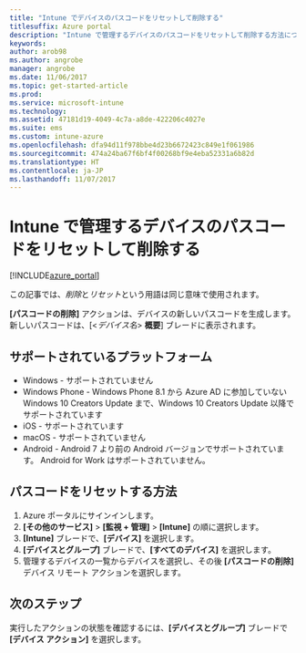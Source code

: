 ```yaml
---
title: "Intune でデバイスのパスコードをリセットして削除する"
titlesuffix: Azure portal
description: "Intune で管理するデバイスのパスコードをリセットして削除する方法について説明します。"
keywords: 
author: arob98
ms.author: angrobe
manager: angrobe
ms.date: 11/06/2017
ms.topic: get-started-article
ms.prod: 
ms.service: microsoft-intune
ms.technology: 
ms.assetid: 47181d19-4049-4c7a-a8de-422206c4027e
ms.suite: ems
ms.custom: intune-azure
ms.openlocfilehash: dfa94d11f978bbe4d23b6672423c849e1f061986
ms.sourcegitcommit: 474a24ba67f6bf4f00268bf9e4eba52331a6b82d
ms.translationtype: HT
ms.contentlocale: ja-JP
ms.lasthandoff: 11/07/2017
---
```

# <a name="reset-and-remove-the-passcode-on-intune-managed-devices"></a>Intune で管理するデバイスのパスコードをリセットして削除する


[!INCLUDE[azure_portal](./includes/azure_portal.md)]

この記事では、*削除*と*リセット*という用語は同じ意味で使用されます。

**[パスコードの削除]** アクションは、デバイスの新しいパスコードを生成します。新しいパスコードは、[<*デバイス名*> **概要**] ブレードに表示されます。

## <a name="supported-platforms"></a>サポートされているプラットフォーム

- Windows - サポートされていません
- Windows Phone - Windows Phone 8.1 から Azure AD に参加していない Windows 10 Creators Update まで、Windows 10 Creators Update 以降でサポートされています
- iOS - サポートされています
- macOS - サポートされていません
- Android - Android 7 より前の Android バージョンでサポートされています。 Android for Work はサポートされていません。

## <a name="how-to-reset-a-passcode"></a>パスコードをリセットする方法

1. Azure ポータルにサインインします。
2. **[その他のサービス]** > **[監視 + 管理]** > **[Intune]** の順に選択します。
3. **[Intune]** ブレードで、**[デバイス]** を選択します。
4. **[デバイスとグループ]** ブレードで、**[すべてのデバイス]** を選択します。
5. 管理するデバイスの一覧からデバイスを選択し、その後 **[パスコードの削除]** デバイス リモート アクションを選択します。

## <a name="next-steps"></a>次のステップ

実行したアクションの状態を確認するには、**[デバイスとグループ]** ブレードで **[デバイス アクション]** を選択します。

